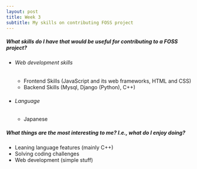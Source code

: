 ```yaml
---
layout: post
title: Week 3
subtitle: My skills on contributing FOSS project
---
```



[//]: # (Content)
<h5>What skills do I have that would be useful for contributing to a FOSS project?</h5>
<ul>
    <li><h6>Web development skills</h6>
        <ul>
            <li>Frontend Skills (JavaScript and its web frameworks, HTML and CSS)</li>
            <li>Backend Skills (Mysql, Django (Python), C++)</li>
        </ul>
    </li>
    <li><h6>Language</h6>
        <ul>
            <li> Japanese </li>
        </ul>
    </li>
</ul>

<h5> What things are the most interesting to me? I.e., what do I enjoy doing? </h5>
<ul>
    <li>Leaning language features (mainly C++)</li>
    <li>Solving coding challenges</li>
    <li>Web development (simple stuff)</li>
</ul>